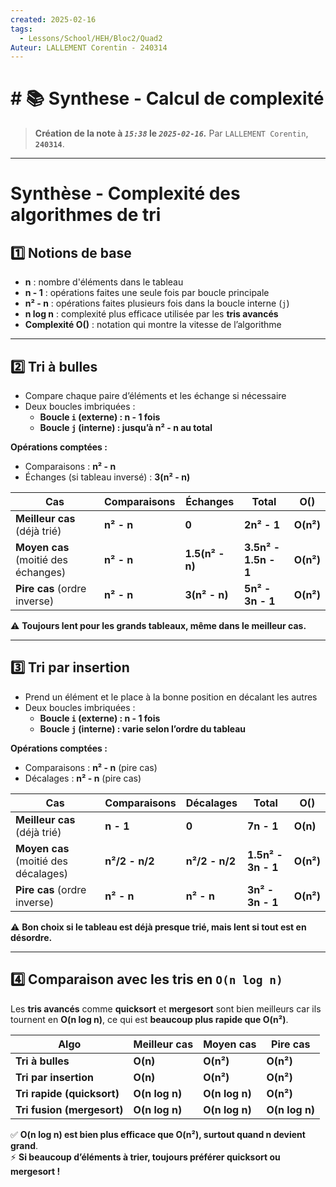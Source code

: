 ```yaml
---
created: 2025-02-16
tags:
  - Lessons/School/HEH/Bloc2/Quad2
Auteur: LALLEMENT Corentin - 240314
---
```


# # 📚  Synthese - Calcul de complexité
> **Création de la note à *`15:38`* le *`2025-02-16`.***
> Par `LALLEMENT Corentin`, **`240314`**.
---

# **Synthèse - Complexité des algorithmes de tri**

## **1️⃣ Notions de base**

- **n** : nombre d'éléments dans le tableau
- **n - 1** : opérations faites une seule fois par boucle principale
- **n² - n** : opérations faites plusieurs fois dans la boucle interne (`j`)
- **n log n** : complexité plus efficace utilisée par les **tris avancés**
- **Complexité O()** : notation qui montre la vitesse de l’algorithme

---

## **2️⃣ Tri à bulles**

- Compare chaque paire d’éléments et les échange si nécessaire
- Deux boucles imbriquées :
    - **Boucle `i` (externe) : n - 1 fois**
    - **Boucle `j` (interne) : jusqu’à n² - n au total**

**Opérations comptées :**

- Comparaisons : **n² - n**
- Échanges (si tableau inversé) : **3(n² - n)**

|Cas|Comparaisons|Échanges|Total|O()|
|---|---|---|---|---|
|**Meilleur cas** (déjà trié)|**n² - n**|**0**|**2n² - 1**|**O(n²)**|
|**Moyen cas** (moitié des échanges)|**n² - n**|**1.5(n² - n)**|**3.5n² - 1.5n - 1**|**O(n²)**|
|**Pire cas** (ordre inverse)|**n² - n**|**3(n² - n)**|**5n² - 3n - 1**|**O(n²)**|

⚠ **Toujours lent pour les grands tableaux, même dans le meilleur cas.**

---

## **3️⃣ Tri par insertion**

- Prend un élément et le place à la bonne position en décalant les autres
- Deux boucles imbriquées :
    - **Boucle `i` (externe) : n - 1 fois**
    - **Boucle `j` (interne) : varie selon l’ordre du tableau**

**Opérations comptées :**

- Comparaisons : **n² - n** (pire cas)
- Décalages : **n² - n** (pire cas)

|Cas|Comparaisons|Décalages|Total|O()|
|---|---|---|---|---|
|**Meilleur cas** (déjà trié)|**n - 1**|**0**|**7n - 1**|**O(n)**|
|**Moyen cas** (moitié des décalages)|**n²/2 - n/2**|**n²/2 - n/2**|**1.5n² - 3n - 1**|**O(n²)**|
|**Pire cas** (ordre inverse)|**n² - n**|**n² - n**|**3n² - 3n - 1**|**O(n²)**|

⚠ **Bon choix si le tableau est déjà presque trié, mais lent si tout est en désordre.**

---

## **4️⃣ Comparaison avec les tris en `O(n log n)`**

Les **tris avancés** comme **quicksort** et **mergesort** sont bien meilleurs car ils tournent en **O(n log n)**, ce qui est **beaucoup plus rapide que O(n²)**.

| Algo                       | Meilleur cas   | Moyen cas      | Pire cas       |
| -------------------------- | -------------- | -------------- | -------------- |
| **Tri à bulles**           | **O(n)**       | **O(n²)**      | **O(n²)**      |
| **Tri par insertion**      | **O(n)**       | **O(n²)**      | **O(n²)**      |
| **Tri rapide (quicksort)** | **O(n log n)** | **O(n log n)** | **O(n²)**      |
| **Tri fusion (mergesort)** | **O(n log n)** | **O(n log n)** | **O(n log n)** |

✅ **O(n log n) est bien plus efficace que O(n²), surtout quand n devient grand**.  
⚡ **Si beaucoup d’éléments à trier, toujours préférer quicksort ou mergesort !**